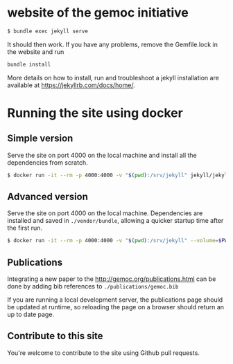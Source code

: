 # website of the gemoc initiative


```bash
$ bundle exec jekyll serve
```

It should then work.
If you have any problems, remove the Gemfile.lock in the website and run

```bash
bundle install
```

More details on how to install, run and troubleshoot a jekyll installation are available at https://jekyllrb.com/docs/home/.

# Running the site using docker

## Simple version

Serve the site on port 4000 on the local machine and install all the dependencies from scratch.
```bash
$ docker run -it --rm -p 4000:4000 -v "$(pwd):/srv/jekyll" jekyll/jekyll jekyll serve
```

## Advanced version

Serve the site on port 4000 on the local machine. Dependencies are installed and saved in `./vendor/bundle`, allowing a quicker startup time after the first run.

```bash
$ docker run -it --rm -p 4000:4000 -v "$(pwd):/srv/jekyll" --volume=$PWD/vendor/bundle:/usr/local/bundle jekyll/jekyll:latest bash -c "bundle update ; bundle install ; jekyll s"
```

## Publications

Integrating a new paper to the http://gemoc.org/publications.html can be done by adding bib references to `./publications/gemoc.bib`

If you are running a local development server, the publications page should be updated at runtime, so reloading the page on a browser should return an up to date page.

## Contribute to this site

You're welcome to contribute to the site using Github pull requests.
